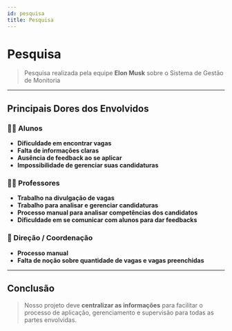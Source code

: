 ```yaml
---
id: pesquisa
title: Pesquisa
---
```


# Pesquisa

> Pesquisa realizada pela equipe **Elon Musk** sobre o Sistema de Gestão de Monitoria

---

## Principais Dores dos Envolvidos

### 👨‍🎓 Alunos
- **Dificuldade em encontrar vagas**
- **Falta de informações claras**
- **Ausência de feedback ao se aplicar**
- **Impossibilidade de gerenciar suas candidaturas**

### 👩‍🏫 Professores
- **Trabalho na divulgação de vagas**
- **Trabalho para analisar e gerenciar candidaturas**
- **Processo manual para analisar competências dos candidatos**
- **Dificuldade em se comunicar com alunos para dar feedbacks**

### 🏫 Direção / Coordenação
- **Processo manual**
- **Falta de noção sobre quantidade de vagas e vagas preenchidas**

---

## Conclusão

> Nosso projeto deve **centralizar as informações** para facilitar o processo de aplicação, gerenciamento e supervisão para todas as partes envolvidas.

